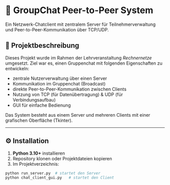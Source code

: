 # 💬 GroupChat Peer-to-Peer System

Ein Netzwerk-Chatclient mit zentralem Server für Teilnehmerverwaltung und Peer-to-Peer-Kommunikation über TCP/UDP.

## 📌 Projektbeschreibung

Dieses Projekt wurde im Rahmen der Lehrveranstaltung *Rechnernetze* umgesetzt. Ziel war es, einen Gruppenchat mit folgenden Eigenschaften zu entwickeln:

- zentrale Nutzerverwaltung über einen Server
- Kommunikation im Gruppenchat (Broadcast)
- direkte Peer-to-Peer-Kommunikation zwischen Clients
- Nutzung von TCP (für Datenübertragung) & UDP (für Verbindungsaufbau)
- GUI für einfache Bedienung

Das System besteht aus einem Server und mehreren Clients mit einer grafischen Oberfläche (Tkinter).

---

## ⚙️ Installation

1. **Python 3.10+** installieren
2. Repository klonen oder Projektdateien kopieren
3. Im Projektverzeichnis:

```bash
python run_server.py  # startet den Server
python chat_client_gui.py   # startet den Client
